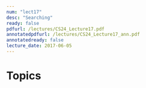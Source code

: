```yaml
---
num: "lect17"
desc: "Searching"
ready: false
pdfurl: /lectures/CS24_Lecture17.pdf
annotatedpdfurl: /lectures/CS24_Lecture17_ann.pdf
annotatedready: false
lecture_date: 2017-06-05
---
```


# Topics


